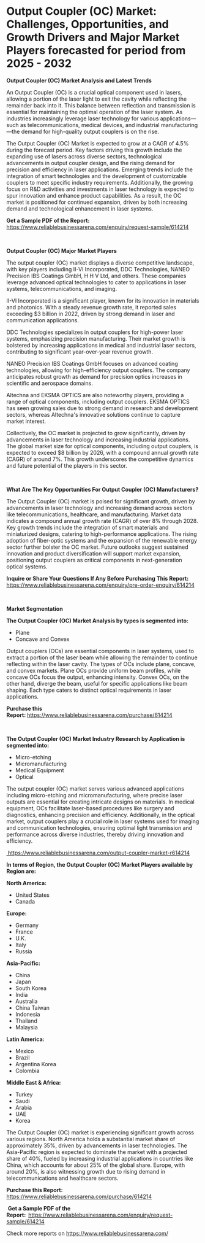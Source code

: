 <p><h1>Output Coupler (OC) Market: Challenges, Opportunities, and Growth Drivers and Major Market Players forecasted for period from 2025 - 2032</h1></p><p><strong>Output Coupler (OC) Market Analysis and Latest Trends</strong></p>
<p><p>An Output Coupler (OC) is a crucial optical component used in lasers, allowing a portion of the laser light to exit the cavity while reflecting the remainder back into it. This balance between reflection and transmission is essential for maintaining the optimal operation of the laser system. As industries increasingly leverage laser technology for various applications—such as telecommunications, medical devices, and industrial manufacturing—the demand for high-quality output couplers is on the rise.</p><p>The Output Coupler (OC) Market is expected to grow at a CAGR of 4.5% during the forecast period. Key factors driving this growth include the expanding use of lasers across diverse sectors, technological advancements in output coupler design, and the rising demand for precision and efficiency in laser applications. Emerging trends include the integration of smart technologies and the development of customizable couplers to meet specific industry requirements. Additionally, the growing focus on R&D activities and investments in laser technology is expected to spur innovation and enhance product capabilities. As a result, the OC market is positioned for continued expansion, driven by both increasing demand and technological enhancement in laser systems.</p></p>
<p><strong>Get a Sample PDF of the Report:&nbsp;</strong> <a href="https://www.reliablebusinessarena.com/enquiry/request-sample/614214?utm_campaign=1905&utm_medium=2&utm_source=Github&utm_content=ia&utm_term=27022025&utm_id=output-coupler-oc">https://www.reliablebusinessarena.com/enquiry/request-sample/614214</a></p>
<p>&nbsp;</p>
<p><strong>Output Coupler (OC) Major Market Players</strong></p>
<p><p>The output coupler (OC) market displays a diverse competitive landscape, with key players including II-VI Incorporated, DDC Technologies, NANEO Precision IBS Coatings GmbH, H H V Ltd, and others. These companies leverage advanced optical technologies to cater to applications in laser systems, telecommunications, and imaging.</p><p>II-VI Incorporated is a significant player, known for its innovation in materials and photonics. With a steady revenue growth rate, it reported sales exceeding $3 billion in 2022, driven by strong demand in laser and communication applications.</p><p>DDC Technologies specializes in output couplers for high-power laser systems, emphasizing precision manufacturing. Their market growth is bolstered by increasing applications in medical and industrial laser sectors, contributing to significant year-over-year revenue growth.</p><p>NANEO Precision IBS Coatings GmbH focuses on advanced coating technologies, allowing for high-efficiency output couplers. The company anticipates robust growth as demand for precision optics increases in scientific and aerospace domains.</p><p>Altechna and EKSMA OPTICS are also noteworthy players, providing a range of optical components, including output couplers. EKSMA OPTICS has seen growing sales due to strong demand in research and development sectors, whereas Altechna's innovative solutions continue to capture market interest.</p><p>Collectively, the OC market is projected to grow significantly, driven by advancements in laser technology and increasing industrial applications. The global market size for optical components, including output couplers, is expected to exceed $8 billion by 2026, with a compound annual growth rate (CAGR) of around 7%. This growth underscores the competitive dynamics and future potential of the players in this sector.</p></p>
<p>&nbsp;</p>
<p><strong>What Are The Key Opportunities For Output Coupler (OC) Manufacturers?</strong></p>
<p><p>The Output Coupler (OC) market is poised for significant growth, driven by advancements in laser technology and increasing demand across sectors like telecommunications, healthcare, and manufacturing. Market data indicates a compound annual growth rate (CAGR) of over 8% through 2028. Key growth trends include the integration of smart materials and miniaturized designs, catering to high-performance applications. The rising adoption of fiber-optic systems and the expansion of the renewable energy sector further bolster the OC market. Future outlooks suggest sustained innovation and product diversification will support market expansion, positioning output couplers as critical components in next-generation optical systems.</p></p>
<p><strong>Inquire or Share Your Questions If Any Before Purchasing This Report:</strong> <a href="https://www.reliablebusinessarena.com/enquiry/pre-order-enquiry/614214?utm_campaign=1905&utm_medium=2&utm_source=Github&utm_content=ia&utm_term=27022025&utm_id=output-coupler-oc">https://www.reliablebusinessarena.com/enquiry/pre-order-enquiry/614214</a></p>
<p>&nbsp;</p>
<p><strong>Market Segmentation</strong></p>
<p><strong>The Output Coupler (OC) Market Analysis by types is segmented into:</strong></p>
<p><ul><li>Plane</li><li>Concave and Convex</li></ul></p>
<p><p>Output couplers (OCs) are essential components in laser systems, used to extract a portion of the laser beam while allowing the remainder to continue reflecting within the laser cavity. The types of OCs include plane, concave, and convex markets. Plane OCs provide uniform beam profiles, while concave OCs focus the output, enhancing intensity. Convex OCs, on the other hand, diverge the beam, useful for specific applications like beam shaping. Each type caters to distinct optical requirements in laser applications.</p></p>
<p><strong>Purchase this Report:&nbsp;</strong><a href="https://www.reliablebusinessarena.com/purchase/614214?utm_campaign=1905&utm_medium=2&utm_source=Github&utm_content=ia&utm_term=27022025&utm_id=output-coupler-oc">https://www.reliablebusinessarena.com/purchase/614214</a></p>
<p>&nbsp;</p>
<p><strong>The Output Coupler (OC) Market Industry Research by Application is segmented into:</strong></p>
<p><ul><li>Micro-etching</li><li>Micromanufacturing</li><li>Medical Equipment</li><li>Optical</li></ul></p>
<p><p>The output coupler (OC) market serves various advanced applications including micro-etching and micromanufacturing, where precise laser outputs are essential for creating intricate designs on materials. In medical equipment, OCs facilitate laser-based procedures like surgery and diagnostics, enhancing precision and efficiency. Additionally, in the optical market, output couplers play a crucial role in laser systems used for imaging and communication technologies, ensuring optimal light transmission and performance across diverse industries, thereby driving innovation and efficiency.</p></p>
<p><a href="https://www.reliablebusinessarena.com/output-coupler-market-r614214?utm_campaign=1905&utm_medium=2&utm_source=Github&utm_content=ia&utm_term=27022025&utm_id=output-coupler-oc">&nbsp;https://www.reliablebusinessarena.com/output-coupler-market-r614214</a></p>
<p><strong>In terms of Region, the Output Coupler (OC) Market Players available by Region are:</strong></p>
<p>
    <p> <strong> North America: </strong>
        <ul>
            <li>United States</li>
            <li>Canada</li>
        </ul>
        </p> 
    <p> <strong> Europe: </strong>
        <ul>
            <li>Germany</li>
            <li>France</li>
            <li>U.K.</li>
            <li>Italy</li>
            <li>Russia</li>
        </ul>
        </p> 
    <p> <strong> Asia-Pacific: </strong>
        <ul>
            <li>China</li>
            <li>Japan</li>
            <li>South Korea</li>
            <li>India</li>
            <li>Australia</li>
            <li>China Taiwan</li>
            <li>Indonesia</li>
            <li>Thailand</li>
            <li>Malaysia</li>
        </ul>
        </p> 
    <p> <strong> Latin America: </strong>
        <ul>
            <li>Mexico</li>
            <li>Brazil</li>
            <li>Argentina Korea</li>
            <li>Colombia</li>
        </ul>
        </p> 
    <p> <strong> Middle East & Africa: </strong>
        <ul>
            <li>Turkey</li>
            <li>Saudi</li>
            <li>Arabia</li>
            <li>UAE</li>
            <li>Korea</li>
        </ul>
    </p>
    </p>
<p><p>The Output Coupler (OC) market is experiencing significant growth across various regions. North America holds a substantial market share of approximately 35%, driven by advancements in laser technologies. The Asia-Pacific region is expected to dominate the market with a projected share of 40%, fueled by increasing industrial applications in countries like China, which accounts for about 25% of the global share. Europe, with around 20%, is also witnessing growth due to rising demand in telecommunications and healthcare sectors.</p></p>
<p><strong>Purchase this Report: </strong><a href="https://www.reliablebusinessarena.com/purchase/614214?utm_campaign=1905&utm_medium=2&utm_source=Github&utm_content=ia&utm_term=27022025&utm_id=output-coupler-oc">https://www.reliablebusinessarena.com/purchase/614214</a></p>
<p>&nbsp;<strong>Get a Sample PDF of the Report:&nbsp;&nbsp;</strong><a href="https://www.reliablebusinessarena.com/enquiry/request-sample/614214?utm_campaign=1905&utm_medium=2&utm_source=Github&utm_content=ia&utm_term=27022025&utm_id=output-coupler-oc">https://www.reliablebusinessarena.com/enquiry/request-sample/614214</a></p>
<p><strong></strong></p>
<p>Check more reports on <a href="https://www.reliablebusinessarena.com/?utm_campaign=1905&utm_medium=2&utm_source=Github&utm_content=ia&utm_term=27022025&utm_id=output-coupler-oc">https://www.reliablebusinessarena.com/</a></p>